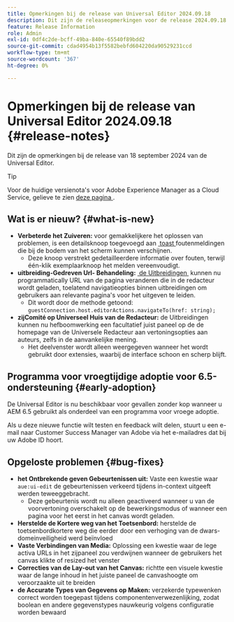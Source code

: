 ```yaml
---
title: Opmerkingen bij de release van Universal Editor 2024.09.18
description: Dit zijn de releaseopmerkingen voor de release 2024.09.18 van de Universal Editor.
feature: Release Information
role: Admin
exl-id: 0df4c2de-bcff-49ba-840e-65540f89bdd2
source-git-commit: cdad4954b13f5582bebfd604220da90529231ccd
workflow-type: tm+mt
source-wordcount: '367'
ht-degree: 0%

---
```


# Opmerkingen bij de release van Universal Editor 2024.09.18 {#release-notes}

Dit zijn de opmerkingen bij de release van 18 september 2024 van de Universal Editor.

>[!TIP]
>
>Voor de huidige versienota&#39;s voor Adobe Experience Manager as a Cloud Service, gelieve te zien [&#x200B; deze pagina &#x200B;](/help/release-notes/release-notes-cloud/release-notes-current.md).

## Wat is er nieuw? {#what-is-new}

* **Verbeterde het Zuiveren:** voor gemakkelijkere het oplossen van problemen, is een detailsknoop toegevoegd aan [&#x200B; toast &#x200B;](https://spectrum.adobe.com/page/toast/) foutenmeldingen die bij de bodem van het scherm kunnen verschijnen.
   * Deze knoop verstrekt gedetailleerdere informatie over fouten, terwijl één-klik exemplaarknoop het melden vereenvoudigt.
* **uitbreiding-Gedreven Url- Behandeling:** [&#x200B; de Uitbreidingen &#x200B;](/help/implementing/universal-editor/extending.md) kunnen nu programmatically URL van de pagina veranderen die in de redacteur wordt geladen, toelatend navigatieopties binnen uitbreidingen om gebruikers aan relevante pagina&#39;s voor het uitgeven te leiden.
   * Dit wordt door de methode getoond: `guestConnection.host.editorActions.navigateTo(href: string);`
* **zijComité op Universeel Huis van de Redacteur:** de Uitbreidingen kunnen nu hefboomwerking een facultatief juist paneel op de de homepage van de Universele Redacteur aan vertoningsopties aan auteurs, zelfs in de aanvankelijke mening.
   * Het deelvenster wordt alleen weergegeven wanneer het wordt gebruikt door extensies, waarbij de interface schoon en scherp blijft.

## Programma voor vroegtijdige adoptie voor 6.5-ondersteuning {#early-adoption}

De Universal Editor is nu beschikbaar voor gevallen zonder kop wanneer u AEM 6.5 gebruikt als onderdeel van een programma voor vroege adoptie.

Als u deze nieuwe functie wilt testen en feedback wilt delen, stuurt u een e-mail naar Customer Success Manager van Adobe via het e-mailadres dat bij uw Adobe ID hoort.

## Opgeloste problemen {#bug-fixes}

* **het Ontbrekende geven Gebeurtenissen uit:** Vaste een kwestie waar `aue:ui-edit` de gebeurtenissen verkeerd tijdens in-context uitgeeft werden teweeggebracht.
   * Deze gebeurtenis wordt nu alleen geactiveerd wanneer u van de voorvertoning overschakelt op de bewerkingsmodus of wanneer een pagina voor het eerst in het canvas wordt geladen.
* **Herstelde de Kortere weg van het Toetsenbord:** herstelde de toetsenbordkortere weg die eerder door een verhoging van de dwars-domeinveiligheid werd beïnvloed
* **Vaste Verbindingen van Media:** Oplossing een kwestie waar de lege activa URLs in het zijpaneel zou verdwijnen wanneer de gebruikers het canvas klikte of resized het venster
* **Correcties van de Lay-out van het Canvas:** richtte een visuele kwestie waar de lange inhoud in het juiste paneel de canvashoogte om veroorzaakte uit te breiden
* **de Accurate Types van Gegevens op Maken:** verzekerde typewenken correct worden toegepast tijdens componentenverwezenlijking, zodat boolean en andere gegevenstypes nauwkeurig volgens configuratie worden bewaard
